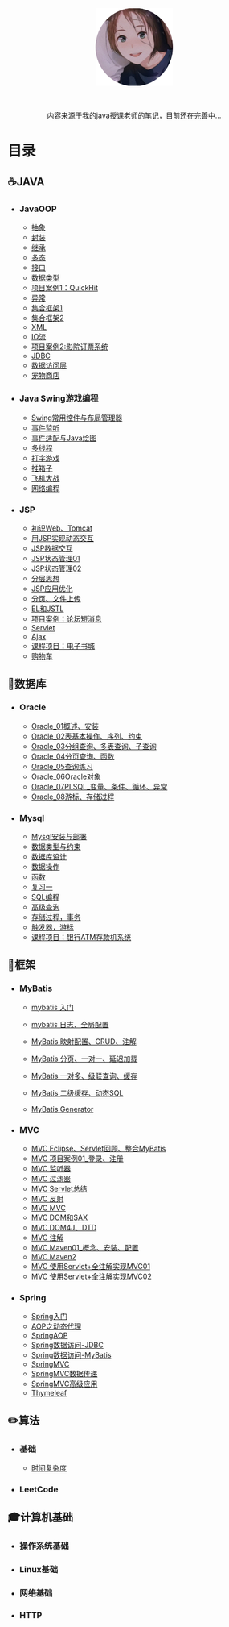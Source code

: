 



<center><img src="images/logo.png" style="zoom:15%;" /></center>

<br><center>内容来源于我的java授课老师的笔记，目前还在完善中...</center>

# 目录

## ☕️JAVA

+ ### JavaOOP

  + [抽象]()
  + [封装]()
  + [继承]()
  + [多态]()
  + [接口]()
  + [数据类型]()
  + [项目案例1：QuickHit]()
  + [异常]()
  + [集合框架1]()
  + [集合框架2]()
  + [XML]()
  + [IO流]()
  + [项目案例2:影院订票系统]()
  + [JDBC]()
  + [数据访问层]()
  + [宠物商店]()

+ ### Java Swing游戏编程

  + [Swing常用控件与布局管理器]()
  + [事件监听]()
  + [事件适配与Java绘图]()
  + [多线程]()
  + [打字游戏]()
  + [推箱子]()
  + [飞机大战]()
  + [网络编程]()

+ ### JSP

  + [初识Web、Tomcat]()
  + [用JSP实现动态交互]()
  + [JSP数据交互]()
  + [JSP状态管理01]()
  + [JSP状态管理02]()
  + [分层思想]()
  + [JSP应用优化]()
  + [分页、文件上传]()
  + [EL和JSTL]()
  + [项目案例：论坛短消息]()
  + [Servlet]()
  + [Ajax]()
  + [课程项目：电子书城]()
  + [购物车]()

## 💾数据库

+ ### Oracle

  + [Oracle_01概述、安装]()
  + [Oracle_02表基本操作、序列、约束]()
  + [Oracle_03分组查询、多表查询、子查询]()
  + [Oracle_04分页查询、函数]()
  + [Oracle_05查询练习]()
  + [Oracle_06Oracle对象]()
  + [Oracle_07PLSQL_变量、条件、循环、异常]()
  + [Oracle_08游标、存储过程]()

+ ### Mysql

  + [Mysql安装与部署]()
  + [数据类型与约束]()
  + [数据库设计]()
  + [数据操作]()
  + [函数]()
  + [复习一]()
  + [SQL编程]()
  + [高级查询]()
  + [存储过程，事务]()
  + [触发器，游标]()
  + [课程项目：银行ATM存款机系统]()

## 🚀框架

+ ### MyBatis
  + [mybatis 入门](框架/Mybatis/mybatis入门.md)
  + [mybatis 日志、全局配置](框架/Mybatis/mybatis日志、全局配置.md )
  + [MyBatis 映射配置、CRUD、注解](框架/Mybatis/mybatis日志、全局配置.md )

  + [MyBatis 分页、一对一、延迟加载](框架/Mybatis/MyBatis分页、一对一、延迟加载.md )
  + [MyBatis 一对多、级联查询、缓存](框架/Mybatis/MyBatis一对多、级联查询、缓存.md)
  + [MyBatis 二级缓存、动态SQL](框架/Mybatis/MyBatis二级缓存、动态SQL.md)
  + [MyBatis Generator](框架/Mybatis/MyBatisGenerator.md)

+ ### MVC

  + [MVC Eclipse、Servlet回顾、整合MyBatis]()
  + [MVC 项目案例01_登录、注册]()
  + [MVC 监听器]()
  + [MVC 过滤器]()
  + [MVC Servlet总结]()
  + [MVC 反射]()
  + [MVC MVC]()
  + [MVC DOM和SAX]()
  + [MVC DOM4J、DTD]()
  + [MVC 注解]()
  + [MVC Maven01_概念、安装、配置]()
  + [MVC Maven2]()
  + [MVC 使用Servlet+全注解实现MVC01]()
  + [MVC 使用Servlet+全注解实现MVC02]()

  

+ ### Spring

  + [Spring入门](框架/Spring/Spring入门.md)
  + [AOP之动态代理](框架/Spring/AOP之动态代理.md)
  + [SpringAOP](框架/Spring/SpringAOP.md)
  + [Spring数据访问-JDBC](框架/Spring/Spring数据访问-JDBC.md)
  + [Spring数据访问-MyBatis](框架/Spring/Spring数据访问-MyBatis.md)
  + [SpringMVC](框架/Spring/SpringMVC.md)
  + [SpringMVC数据传递](框架/Spring/SpringMVC数据传递.md)
  + [SpringMVC高级应用]()
  + [Thymeleaf](/框架/Spring/Thymeleaf.md)
  

## ✏️算法

 + ### 基础

   + [时间复杂度]()

+ ### LeetCode

## 🎓计算机基础

+ ### 操作系统基础

+ ### Linux基础

+ ### 网络基础

+ ### HTTP